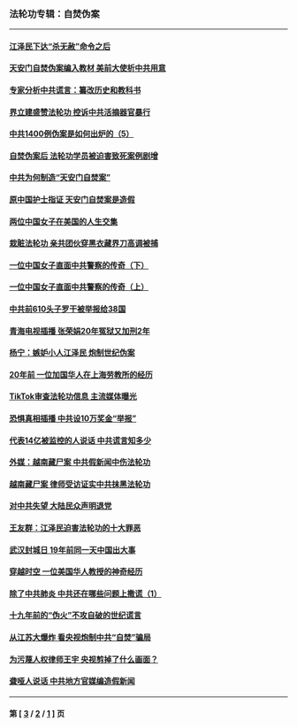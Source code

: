 ### 法轮功专辑：自焚伪案
---
#### [江泽民下达“杀无赦”命令之后](../../pages/nf5562/n13878084.md?04110430) 
#### [天安门自焚伪案编入教材 美前大使析中共用意](../../pages/nf5562/n13791932.md?04110430) 
#### [专家分析中共谎言：纂改历史和教科书](../../pages/nf5562/n13781542.md?04110430) 
#### [界立建盛赞法轮功 控诉中共活摘器官暴行](../../pages/nf5562/n13781971.md?04110430) 
#### [中共1400例伪案是如何出炉的（5）](../../pages/nf5562/n13226831.md?04110430) 
#### [自焚伪案后 法轮功学员被迫害致死案例剧增](../../pages/nf5562/n13190600.md?04110430) 
#### [中共为何制造“天安门自焚案”](../../pages/nf5562/n13183270.md?04110430) 
#### [原中国护士指证 天安门自焚案是造假](../../pages/nf5562/n13172289.md?04110430) 
#### [两位中国女子在美国的人生交集](../../pages/nf5562/n13156138.md?04110430) 
#### [栽赃法轮功 亲共团伙穿黑衣藏界刀高调被捕](../../pages/nf5562/n13073780.md?04110430) 
#### [一位中国女子直面中共警察的传奇（下）](../../pages/nf5562/n12989706.md?04110430) 
#### [一位中国女子直面中共警察的传奇（上）](../../pages/nf5562/n12985072.md?04110430) 
#### [中共前610头子罗干被举报给38国](../../pages/nf5562/n12975419.md?04110430) 
#### [青海电视插播 张荣娟20年冤狱又加刑2年](../../pages/nf5562/n12738166.md?04110430) 
#### [杨宁：嫉妒小人江泽民 炮制世纪伪案](../../pages/nf5562/n12724108.md?04110430) 
#### [20年前 一位加国华人在上海劳教所的经历](../../pages/nf5562/n12707932.md?04110430) 
#### [TikTok审查法轮功信息 主流媒体曝光](../../pages/nf5562/n12362336.md?04110430) 
#### [恐惧真相插播 中共设10万奖金“举报”](../../pages/nf5562/n12306396.md?04110430) 
#### [代表14亿被监控的人说话 中共谎言知多少](../../pages/nf5562/n12297484.md?04110430) 
#### [外媒：越南藏尸案 中共假新闻中伤法轮功](../../pages/nf5562/n12264411.md?04110430) 
#### [越南藏尸案 律师受访证实中共抹黑法轮功](../../pages/nf5562/n12261878.md?04110430) 
#### [对中共失望 大陆民众声明退党](../../pages/nf5562/n12187315.md?04110430) 
#### [王友群：江泽民迫害法轮功的十大罪恶](../../pages/nf5562/n12169074.md?04110430) 
#### [武汉封城日 19年前同一天中国出大事](../../pages/nf5562/n12150901.md?04110430) 
#### [穿越时空  一位美国华人教授的神奇经历](../../pages/nf5562/n12097460.md?04110430) 
#### [除了中共肺炎 中共还在哪些问题上撒谎（1）](../../pages/nf5562/n11955770.md?04110430) 
#### [十九年前的“伪火”不攻自破的世纪谎言](../../pages/nf5562/n11813238.md?04110430) 
#### [从江苏大爆炸 看央视炮制中共“自焚”骗局](../../pages/nf5562/n11140275.md?04110430) 
#### [为污蔑人权律师王宇 央视剪掉了什么画面？](../../pages/nf5562/n11130142.md?04110430) 
#### [聋哑人说话 中共地方官媒编造假新闻](../../pages/nf5562/n11006067.md?04110430) 

---
#### 第 [ [3](./3.md?04110430) / [2](./2.md?04110430) / [1](./1.md?04110430) ] 页
